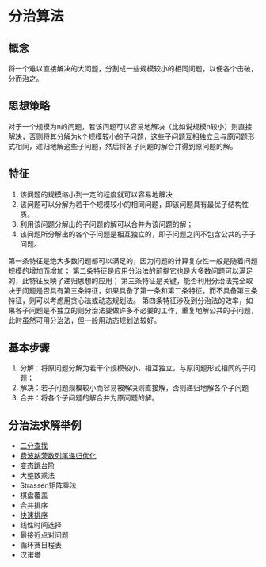 # 分治算法

## 概念
将一个难以直接解决的大问题，分割成一些规模较小的相同问题，以便各个击破，分而治之。

## 思想策略
对于一个规模为n的问题，若该问题可以容易地解决（比如说规模n较小）则直接解决，否则将其分解为k个规模较小的子问题，这些子问题互相独立且与原问题形式相同，递归地解这些子问题，然后将各子问题的解合并得到原问题的解。

## 特征
1. 该问题的规模缩小到一定的程度就可以容易地解决 
2. 该问题可以分解为若干个规模较小的相同问题，即该问题具有最优子结构性质。 
3. 利用该问题分解出的子问题的解可以合并为该问题的解； 
4. 该问题所分解出的各个子问题是相互独立的，即子问题之间不包含公共的子子问题。

第一条特征是绝大多数问题都可以满足的，因为问题的计算复杂性一般是随着问题规模的增加而增加； 
第二条特征是应用分治法的前提它也是大多数问题可以满足的，此特征反映了递归思想的应用；
第三条特征是关键，能否利用分治法完全取决于问题是否具有第三条特征，如果具备了第一条和第二条特征，而不具备第三条特征，则可以考虑用贪心法或动态规划法。 
第四条特征涉及到分治法的效率，如果各子问题是不独立的则分治法要做许多不必要的工作，重复地解公共的子问题，此时虽然可用分治法，但一般用动态规划法较好。

## 基本步骤
1. 分解：将原问题分解为若干个规模较小，相互独立，与原问题形式相同的子问题； 
2. 解决：若子问题规模较小而容易被解决则直接解，否则递归地解各个子问题 
3. 合并：将各个子问题的解合并为原问题的解。

## 分治法求解举例
- [二分查找](https://github.com/imwtr/data-structure-algorithm/blob/master/algorithm/search/%E4%BA%8C%E5%88%86%E6%9F%A5%E6%89%BE.md)
- [费波纳茨数列尾递归优化](https://github.com/imwtr/data-structure-algorithm/blob/master/algorithm/divide%20and%20conquer/%E8%B4%B9%E6%B3%A2%E7%BA%B3%E8%8C%A8%E6%95%B0%E5%88%97%E5%B0%BE%E9%80%92%E5%BD%92%E4%BC%98%E5%8C%96.md)
- [变态跳台阶](https://github.com/imwtr/data-structure-algorithm/blob/master/algorithm/divide%20and%20conquer/%E5%8F%98%E6%80%81%E8%B7%B3%E5%8F%B0%E9%98%B6.md)
- 大整数乘法
- Strassen矩阵乘法
- 棋盘覆盖
- 合并排序
- [快速排序](https://github.com/imwtr/data-structure-algorithm/blob/master/algorithm/sort/%E5%BF%AB%E9%80%9F%E6%8E%92%E5%BA%8F.md)
- 线性时间选择
- 最接近点对问题
- 循环赛日程表
- 汉诺塔
